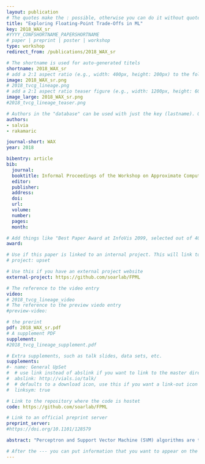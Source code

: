 ```yaml
---
layout: publication
# The quotes make the : possible, otherwise you can do it without quotes
title: "Exploring Floating-Point Trade-Offs in ML"
key: 2018_WAX_sr
#YYYY_CONFSHORTNAME_PAPERSHORTNAME
# paper | preprint | poster | workshop
type: workshop
redirect_from: /publications/2018_WAX_sr

# The shortname is used for auto-generated titels
shortname: 2018_WAX_sr
# add a 2:1 aspect ratio (e.g., width: 400px, height: 200px) to the folder /assets/images/papers/
image: 2018_WAX_sr.png
# 2018_tvcg_lineage.png
# add a 2:1 aspect ratio teaser figure (e.g., width: 1200px, height: 600px) to the folder /assets/images/papers/
image_large: 2018_WAX_sr.png
#2018_tvcg_lineage_teaser.png

# Authors in the "database" can be used with just the key (lastname). Others can be written properly.
authors:
- salvia
- rakamaric

journal-short: WAX
year: 2018

bibentry: article
bib:
  journal:
  booktitle: Informal Proceedings of the Workshop on Approximate Computing Across the Stack (WAX)
  editor: 
  publisher:
  address: 
  doi: 
  url: 
  volume: 
  number: 
  pages: 
  month: 

# Add things like "Best Paper Award at InfoVis 2099, selected out of 4000 submissions"
award:

# Use if this paper is linked to an internal project. This will link to the project site
# project: upset

# Use this if you have an external project website
external-project: https://github.com/soarlab/FPML

# The reference to the video entry
video:
# 2018_tvcg_lineage_video
# The reference to the preview viedo entry
#preview-video:

# the prerint
pdf: 2018_WAX_sr.pdf
# A supplement PDF
supplement: 
#2018_tvcg_lineage_supplement.pdf

# Extra supplements, such as talk slides, data sets, etc.
supplements:
#- name: General UpSet
#  # use link instead of abslink if you want to link to the master directory
#  abslink: http://vials.io/talk/
#  # defaults to a download icon, use this if you want a link-out icon
#  linksym: true

# Link to the repository where the code is hostet
code: https://github.com/soarlab/FPML

# Link to an official preprint server
preprint_server: 
#https://doi.org/10.1101/128579

abstract: "Perceptron and Support Vector Machine (SVM) algorithms are two well-known and widely used linear predictors. They compute a hypothesis function using supervised learning to predict labels of unknown future samples. Both training and testing procedures are typically implemented using double precision floating-points to minimize the error, which often results in overly conservative implementations that waste runtime and/or energy. In this work, we empirically analyze the impact of floating-point precision on these predictors. We assess whether the precision of reading the dataset, training, or testing is the most critical for the overall accuracy. Our analysis in particular focuses on very small floating-point bit-widths (i.e., only several bits of precision), and compares these against the well-known and widely used single and double precision types."

# After the --- you can put information that you want to appear on the website using markdown formatting or HTML. A good example are acknowledgements, extra references, an erratum, etc.
---
```

